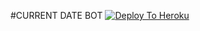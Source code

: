 #CURRENT DATE BOT
[![Deploy To Heroku](https://www.herokucdn.com/deploy/button.svg)](https://heroku.com/deploy?template=https://github.com/vspji/rpfdatabase)
